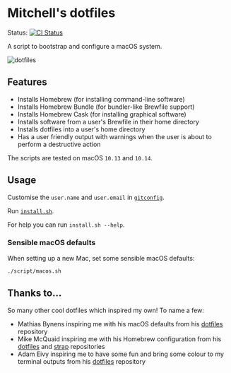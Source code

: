# Mitchell's dotfiles

Status: [![CI Status](https://github.com/MitchellCash/dotfiles/workflows/CI/badge.svg)](https://github.com/MitchellCash/dotfiles/actions)

A script to bootstrap and configure a macOS system.

![dotfiles](https://user-images.githubusercontent.com/8009243/41946792-8be1acb2-79f7-11e8-97df-e027610cfd27.png)

## Features

* Installs Homebrew (for installing command-line software)
* Installs Homebrew Bundle (for bundler-like Brewfile support)
* Installs Homebrew Cask (for installing graphical software)
* Installs software from a user's Brewfile in their home directory
* Installs dotfiles into a user's home directory
* Has a user friendly output with warnings when the user is about to perform a destructive action

The scripts are tested on macOS `10.13` and `10.14`.

## Usage

Customise the `user.name` and `user.email` in [`gitconfig`](https://github.com/MitchellCash/dotfiles/blob/master/.dotfiles/gitconfig).

Run [`install.sh`](https://github.com/MitchellCash/dotfiles/blob/master/install.sh).

For help you can run `install.sh --help`.

### Sensible macOS defaults

When setting up a new Mac, set some sensible macOS defaults:

```bash
./script/macos.sh
```

## Thanks to…

So many other cool dotfiles which inspired my own! To name a few:

* Mathias Bynens inspiring me with his macOS defaults from his [dotfiles](https://github.com/mathiasbynens/dotfiles) repository
* Mike McQuaid inspiring me with his Homebrew configuration from his [dotfiles](https://github.com/MikeMcQuaid/dotfiles) and [strap](https://github.com/MikeMcQuaid/strap) repositories
* Adam Eivy inspiring me to have some fun and bring some colour to my terminal outputs from his [dotfiles](https://github.com/atomantic/dotfiles) repository
